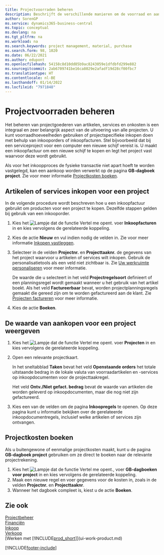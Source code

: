 ```yaml
---
title: Projectvoorraden beheren
description: Beschrijft de verschillende manieren om de voorraad en aankoop van materiaal en services voor projecten te beheren.
author: SorenGP
ms.service: dynamics365-business-central
ms.topic: conceptual
ms.devlang: na
ms.tgt_pltfrm: na
ms.workload: na
ms.search.keywords: project management, material, purchase
ms.search.form: 98, 1020
ms.date: 06/22/2021
ms.author: edupont
ms.openlocfilehash: 54158c8d10dd85b9ac8243059e1dfdbfd299e882
ms.sourcegitcommit: 2ab6709741be16ca8029e2afadf19d28cf00fbc7
ms.translationtype: HT
ms.contentlocale: nl-BE
ms.lasthandoff: 01/14/2022
ms.locfileid: "7971848"
---
```

# <a name="manage-job-supplies"></a>Projectvoorraden beheren
Het beheren van projectgoederen van artikelen, services en onkosten is een integraal en zeer belangrijk aspect van de uitvoering van alle projecten. U kunt voorraadhoeveelheden gebruiken of projectspecifieke inkopen doen met behulp van inkooporders of inkoopfacturen. Stel bijvoorbeeld dat bij een serviceproject voor een computer een nieuwe schijf vereist is. U maakt een inkoopfactuur om een nieuwe schijf te kopen en legt het project vast waarvoor deze wordt gebruikt.

Als voor het inkoopproces de fysieke transactie niet apart hoeft te worden vastgelegd, kan een aankoop worden verwerkt op de pagina **GB-dagboek project**. Zie voor meer informatie [Projectkosten boeken](projects-how-manage-project-supplies.md#to-post-a-job-related-expense).

## <a name="to-purchase-items-or-services-for-a-job"></a>Artikelen of services inkopen voor een project
In de volgende procedure wordt beschreven hoe u een inkoopfactuur gebruikt om producten voor een project te kopen. Dezelfde stappen gelden bij gebruik van een inkooporder.  

1. Kies het ![Lampje dat de functie Vertel me opent.](media/ui-search/search_small.png "Vertel me wat u wilt doen") voer **Inkoopfacturen** in en kies vervolgens de gerelateerde koppeling.  
2. Kies de actie **Nieuw** en vul indien nodig de velden in. Zie voor meer informatie [Inkopen vastleggen](purchasing-how-record-purchases.md).
3. Selecteer in de velden **Projectnr.** en **Projecttaaknr.** de gegevens van het project waarvoor u artikelen of services wilt inkopen. Gebruik de personalisatietools als een veld niet zichtbaar is. Zie [Uw werkruimte personaliseren](ui-personalization-user.md) voor meer informatie.

    De waarde die u selecteert in het veld **Projectregelsoort** definieert of een planningsregel wordt gemaakt wanneer u het gebruik van het artikel boekt. Als het veld **Factureerbaar** bevat, worden projectplanningsregels gemaakt die gereed zijn om te worden gefactureerd aan de klant. Zie [Projecten factureren](projects-how-invoice-jobs.md) voor meer informatie.
4. Kies de actie **Boeken**.

## <a name="to-view-the-value-of-purchases-for-a-job"></a>De waarde van aankopen voor een project weergeven
1. Kies het ![Lampje dat de functie Vertel me opent.](media/ui-search/search_small.png "Vertel me wat u wilt doen") voer **Projecten** in en kies vervolgens de gerelateerde koppeling.
2. Open een relevante projectkaart.

    In het sneltabblad **Taken** bevat het veld **Openstaande orders** het totale uitstaande bedrag in de lokale valuta van voorraadartikelen en -services op inkoopdocumenten voor de projecttaakregel.  

    Het veld **Ontv./Niet gefact. bedrag** bevat de waarde van artikelen die worden geleverd op inkoopdocumenten, maar die nog niet zijn gefactureerd.  
3. Kies een van de velden om de pagina **Inkoopregels** te openen. Op deze pagina kunt u informatie bekijken over de gerelateerde inkoopdocumentregels, inclusief welke artikelen of services zijn ontvangen.

## <a name="to-post-a-job-related-expense"></a>Projectkosten boeken
Als u buitengewone of eenmalige projectkosten maakt, kunt u de pagina **GB-dagboek project** gebruiken om ze direct te boeken naar de relevante projectrekening.

1. Kies het ![Lampje dat de functie Vertel me opent.](media/ui-search/search_small.png "Vertel me wat u wilt doen"), voer **GB-dagboeken voor project** in en kies vervolgens de gerelateerde koppeling.  
2. Maak een nieuwe regel en voer gegevens voor de kosten in, zoals in de velden **Projectnr.** en **Projecttaaknr**.  
3. Wanneer het dagboek compleet is, kiest u de actie **Boeken**.

## <a name="see-also"></a>Zie ook
[Projectbeheer](projects-manage-projects.md)  
[Financiën](finance.md)  
[Inkoop](purchasing-manage-purchasing.md)         
[Verkoop](sales-manage-sales.md)      
[Werken met [!INCLUDE[prod_short](includes/prod_short.md)]](ui-work-product.md)  


[!INCLUDE[footer-include](includes/footer-banner.md)]
